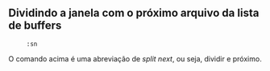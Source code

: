Dividindo a janela com o próximo arquivo da lista de buffers
------------------------------------------------------------

         :sn

O comando acima é uma abreviação de *split next*, ou seja,
dividir e próximo.
